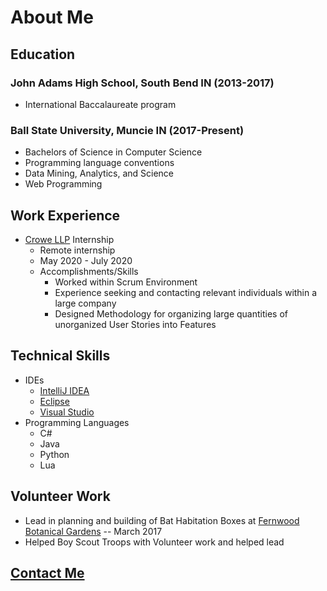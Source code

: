# About Me
## Education
### John Adams High School, South Bend IN (2013-2017)
- International Baccalaureate program
### Ball State University, Muncie IN (2017-Present)
- Bachelors of Science in Computer Science
 - Programming language conventions
 - Data Mining, Analytics, and Science
 - Web Programming
## Work Experience
- [Crowe LLP](https://www.crowe.com/) Internship
  - Remote internship
  - May 2020 - July 2020
  - Accomplishments/Skills
    - Worked within Scrum Environment
    - Experience seeking and contacting relevant individuals within a large company
    - Designed Methodology for organizing large quantities of unorganized User Stories into Features
## Technical Skills
- IDEs
  - [IntelliJ IDEA](https://www.jetbrains.com/idea/)
  - [Eclipse](https://www.eclipse.org/ide/)
  - [Visual Studio](https://visualstudio.microsoft.com/)
- Programming Languages
  - C#
  - Java
  - Python
  - Lua
## Volunteer Work
- Lead in planning and building of Bat Habitation Boxes at [Fernwood Botanical Gardens](https://www.fernwoodbotanical.org/) -- March 2017
- Helped Boy Scout Troops with Volunteer work and helped lead

## [Contact Me](./Contact)
